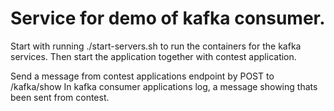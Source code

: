 # Service for demo of kafka consumer. 
Start with running ./start-servers.sh to run the containers for the kafka services.
Then start the application together with contest application.

Send a message from contest applications endpoint by POST to /kafka/show
In kafka consumer applications log, a message showing thats been sent from contest.
